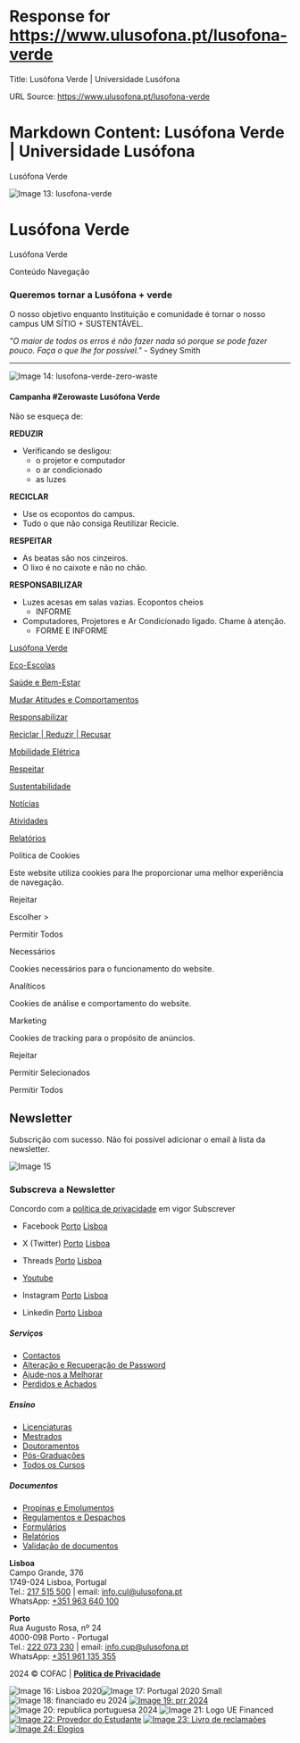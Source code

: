 # Response for https://www.ulusofona.pt/lusofona-verde

Title: Lusófona Verde | Universidade Lusófona

URL Source: https://www.ulusofona.pt/lusofona-verde

Markdown Content:
Lusófona Verde | Universidade Lusófona
===============

 

Lusófona Verde

 ![Image 13: lusofona-verde](https://www.ulusofona.pt/images/lusofona-verde_600.jpg)

Lusófona Verde
==============

Lusófona Verde

Conteúdo Navegação

### Queremos tornar a Lusófona + verde

O nosso objetivo enquanto Instituição e comunidade é tornar o nosso campus UM SÍTIO + SUSTENTÁVEL.

_"O maior de todos os erros é não fazer nada só porque se pode fazer pouco. Faça o que lhe for possível."_ - Sydney Smith

  

* * *

  
![Image 14: lusofona-verde-zero-waste](https://www.ulusofona.pt/media/lusofona-verde-zero-waste.jpg)

#### Campanha **#Zerowaste** Lusófona Verde

Não se esqueça de:

**REDUZIR**

*   Verificando se desligou:
    *   o projetor e computador
    *   o ar condicionado
    *   as luzes

**RECICLAR**

*   Use os ecopontos do campus.
*   Tudo o que não consiga Reutilizar Recicle.

**RESPEITAR**

*   As beatas são nos cinzeiros.
*   O lixo é no caixote e não no chão.

**RESPONSABILIZAR**

*   Luzes acesas em salas vazias. Ecopontos cheios
    *   INFORME
*   Computadores, Projetores e Ar Condicionado ligado. Chame à atenção.
    *   FORME E INFORME

[Lusófona Verde](https://www.ulusofona.pt/lusofona-verde)

[Eco-Escolas](https://www.ulusofona.pt/lusofona-verde/eco-escolas)

[Saúde e Bem-Estar](https://www.ulusofona.pt/lusofona-verde/saude-e-bem-estar)

[Mudar Atitudes e Comportamentos](https://www.ulusofona.pt/lusofona-verde/mudar-atitudes-e-comportamentos)

[Responsabilizar](https://www.ulusofona.pt/lusofona-verde/responsabilizar)

[Reciclar | Reduzir | Recusar](https://www.ulusofona.pt/lusofona-verde/reciclar-reduzir-recusar)

[Mobilidade Elétrica](https://www.ulusofona.pt/lusofona-verde/mobilidade-eletrica)

[Respeitar](https://www.ulusofona.pt/lusofona-verde/respeitar)

[Sustentabilidade](https://www.ulusofona.pt/lusofona-verde/sustentabilidade)

[Notícias](https://www.ulusofona.pt/lusofona-verde/noticias)

[Atividades](https://www.ulusofona.pt/lusofona-verde/atividades)

[Relatórios](https://www.ulusofona.pt/lusofona-verde/relatorios)

Política de Cookies

Este website utiliza cookies para lhe proporcionar uma melhor experiência de navegação.

Rejeitar

Escolher \>

Permitir Todos

Necessários

Cookies necessários para o funcionamento do website.

Analíticos

Cookies de análise e comportamento do website.

Marketing

Cookies de tracking para o propósito de anúncios.

Rejeitar

Permitir Selecionados

Permitir Todos

Newsletter
----------

Subscrição com sucesso. Não foi possível adicionar o email à lista da newsletter.

![Image 15](https://www.ulusofona.pt/assets/images/logo.svg)

### Subscreva a Newsletter

  Concordo com a [política de privacidade](https://www.ensinolusofona.pt/pt/politica-de-privacidade/) em vigor Subscrever

*   Facebook [Porto](https://www.facebook.com/ulporto) [Lisboa](https://www.facebook.com/u.lusofona)
    
*   X (Twitter) [Porto](https://twitter.com/ulusofonaporto) [Lisboa](https://twitter.com/ulusofona)
    
*   Threads [Porto](https://www.threads.net/@ulporto) [Lisboa](https://www.threads.net/@ulusofona)
    
*   [Youtube](https://www.youtube.com/@UniversidadeLusofonaVideos)
*   Instagram [Porto](https://www.instagram.com/ulporto/) [Lisboa](https://www.instagram.com/ulusofona/)
    
*   Linkedin [Porto](https://www.linkedin.com/school/universidade-lusofona-do-porto) [Lisboa](https://www.linkedin.com/school/universidade-lusofona-de-humanidades-e-tecnologias/)
    

##### Serviços

*   [Contactos](https://www.ulusofona.pt/contactos)
*   [Alteração e Recuperação de Password](https://secure.ensinolusofona.pt/alteracao_password/f?p=133:2)
*   [Ajude-nos a Melhorar](https://ulusofona.typeform.com/to/cipp2UFI)
*   [Perdidos e Achados](https://www.ulusofona.pt/perdidos-e-achados)

##### Ensino

*   [Licenciaturas](https://www.ulusofona.pt/licenciaturas)
*   [Mestrados](https://www.ulusofona.pt/mestrados)
*   [Doutoramentos](https://www.ulusofona.pt/doutoramentos)
*   [Pós-Graduações](https://www.ulusofona.pt/pos-graduacoes)
*   [Todos os Cursos](https://www.ulusofona.pt/cursos)

##### Documentos

*   [Propinas e Emolumentos](https://www.ulusofona.pt/documentos?cat=5)
*   [Regulamentos e Despachos](https://www.ulusofona.pt/documentos?cat=1)
*   [Formulários](https://www.ulusofona.pt/documentos?cat=13)
*   [Relatórios](https://www.ulusofona.pt/documentos?cat=4)
*   [Validação de documentos](https://www.ulusofona.pt/validador-de-documentos)

**Lisboa**  
Campo Grande, 376  
1749-024 Lisboa, Portugal  
Tel.: [217 515 500](tel:217515500 "Custo da chamada para rede fixa nacional") | email: [info.cul@ulusofona.pt](mailto:info.cul@ulusofona.pt)  
WhatsApp: [+351 963 640 100](https://api.whatsapp.com/send?phone=351963640100)

**Porto**  
Rua Augusto Rosa, nº 24  
4000-098 Porto - Portugal  
Tel.: [222 073 230](tel:222073230 "Custo da chamada para rede fixa nacional") | email: [info.cup@ulusofona.pt](mailto:info.cup@ulusofona.pt)  
WhatsApp: [+351 961 135 355](https://api.whatsapp.com/send?phone=351961135355)

2024 © COFAC | [**Política de Privacidade**](https://www.ensinolusofona.pt/pt/politica-de-privacidade)

 ![Image 16: Lisboa 2020](https://www.ulusofona.pt/media/lisboa-2020.jpg)![Image 17: Portugal 2020 Small](https://www.ulusofona.pt/media/portugal-2020-small.jpg) ![Image 18: financiado eu 2024](https://www.ulusofona.pt/media/financiado-eu-2024.png) [![Image 19: prr 2024](https://www.ulusofona.pt/media/prr-2024.png)](https://recuperarportugal.gov.pt/) ![Image 20: republica portuguesa 2024](https://www.ulusofona.pt/media/republica-portuguesa-2024.png) ![Image 21: Logo UE Financed](https://www.ulusofona.pt/media/logo-ue-financed.jpg) [![Image 22: Provedor do Estudante](https://www.ulusofona.pt/media/provedor-do-estudante.png)](https://ulusofona.typeform.com/to/MTP9d7?typeform-source=www.ulusofona.pt) [![Image 23: Livro de reclamaões](https://www.ulusofona.pt/media/livro-de-reclamaoes.png)](https://www.livroreclamacoes.pt/inicio) [![Image 24: Elogios](https://www.ulusofona.pt/media/elogios.png)](https://elogiar.livrodeelogios.com/elogiar/universidade-lusofona)
